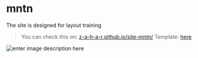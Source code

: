 # mntn
The site is designed for layout training

> You can check this on: [z-a-h-a-r.github.io/site-mntn/](https://z-a-h-a-r.github.io/site-mntn/ "https://z-a-h-a-r.github.io/site-mntn/")
> Template: [here](https://www.figma.com/file/uboEHpA8KQcTZb435iWASk/MNTN---Landing-Page-%28Community%29?node-id=1:2)

![enter image description here](https://i.ibb.co/9cPm0ng/Screenshot-2021-08-15-135528.png)

